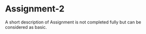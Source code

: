 # Assignment-2
A short description of Assignment is not completed fully but can be considered as basic.
